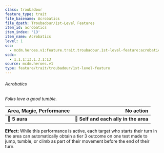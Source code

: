 ```yaml
---
class: troubadour
feature_type: trait
file_basename: Acrobatics
file_dpath: Troubadour/1st-Level Features
item_id: acrobatics
item_index: '13'
item_name: Acrobatics
level: 1
scc:
  - mcdm.heroes.v1:feature.trait.troubadour.1st-level-feature:acrobatics
scdc:
  - 1.1.1:13.1.3.1:13
source: mcdm.heroes.v1
type: feature/trait/troubadour/1st-level-feature
---
```


###### Acrobatics

*Folks love a good tumble.*

| **Area, Magic, Performance** |                         **No action** |
| ---------------------------- | ------------------------------------: |
| **📏 5 aura**                | **🎯 Self and each ally in the area** |

**Effect:** While this performance is active, each target who starts their turn in the area can automatically obtain a tier 3 outcome on one test made to jump, tumble, or climb as part of their movement before the end of their turn.
